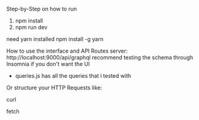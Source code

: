 Step-by-Step on how to run
1) npm install
2) npm run dev

need yarn installed
npm install -g yarn

How to use the interface and API Routes
server: http://localhost:9000/api/graphql
recommend testing the schema through Insomnia if you don't want the UI
- queries.js has all the queries that i tested with

Or structure your HTTP Requests like:

curl

fetch
